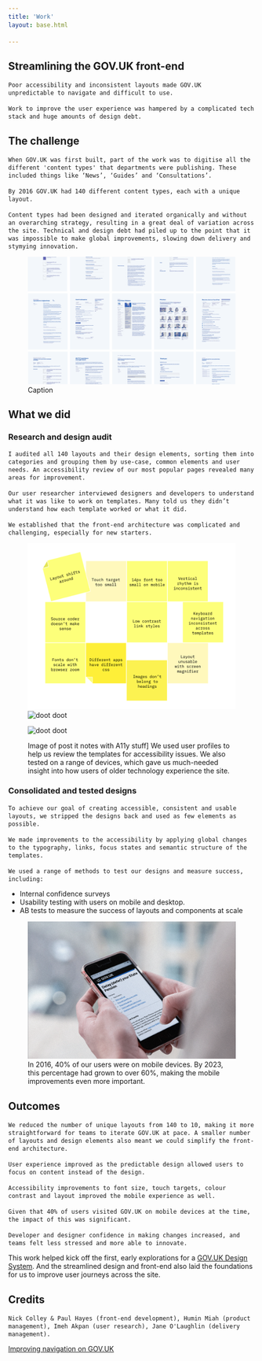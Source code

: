 ```yaml
---
title: 'Work'
layout: base.html

---
```


<!-- Section 1 The challenge -->
<section>
<div class="intro">
   <h1>Streamlining the GOV.UK front-end</h1>
  
    Poor accessibility and inconsistent layouts made GOV.UK    unpredictable to navigate and difficult to use. 
    
    Work to improve the user experience was hampered by a complicated tech stack and huge amounts of design debt.
</div> 
</section>


<section> 
<div class="grid">
  <div class="right">
   <h2>The challenge</h2>

    When GOV.UK was first built, part of the work was to digitise all the different 'content types' that departments were publishing. These included things like ‘News’, ‘Guides’ and ‘Consultations’. 

    By 2016 GOV.UK had 140 different content types, each with a unique layout. 

    Content types had been designed and iterated organically and without an overarching strategy, resulting in a great deal of variation across the site. Technical and design debt had piled up to the point that it was impossible to make global improvements, slowing down delivery and stymying innovation. 
</div>
</div>


  <figure class="grid">
  <picture class="middle">
    <source media="(min-width: 800px)" srcset="/assets/images/layout-grid.png">
    <source media="(max-width: 400px)" srcset="/assets/images/layout-grid-mob.png">
    <img src="/assets/images/layout-grid.png" alt="doot doot">
  </picture> 
   <figcaption class="right">Caption</figcaption>
  </figure>

<div class="grid">
  <div class="right">
   <h2>What we did</h2>
   <h3>Research and design audit</h3>

    I audited all 140 layouts and their design elements, sorting them into categories and grouping them by use-case, common elements and user needs. An accessibility review of our most popular pages revealed many areas for improvement.
    
    Our user researcher interviewed designers and developers to understand what it was like to work on templates. Many told us they didn’t understand how each template worked or what it did. 

    We established that the front-end architecture was complicated and challenging, especially for new starters. 
    
  </div>
 </div>

<figure class="grid">
  <picture class="left-alt">
    <source media="(min-width: 800px)" srcset="/assets/images/postits.png">
    <source media="(max-width: 400px)" srcset="/assets/images/postits-mob.png">
    <img src="/assets/images/postits.png" alt="doot doot">
  </picture> 

  <picture class="right-alt">
    <img src="/assets/images/personas-alt.png" alt="doot doot">
  </picture> 

   <img  class="right-alt" src="/assets/images/personas-alt.png"
    alt="doot doot"> 
   <figcaption class="right">Image of post it notes with A11y stuff] We used user profiles to help us review the templates for accessibility issues. We also tested on a range of devices, which gave us much-needed insight into how users of older technology experience the site.</figcaption>
</figure>   

<div class="grid">
  <div class="right">
  <h3>Consolidated and tested designs</h3>

    To achieve our goal of creating accessible, consistent and usable layouts, we stripped the designs back and used as few elements as possible.  

    We made improvements to the accessibility by applying global changes to the typography, links, focus states and semantic structure of the templates. 

    We used a range of methods to test our designs and measure success, including:
  <ul>
    <li>Internal confidence surveys</li>
    <li>Usability testing with users on mobile and desktop.</li>
    <li>AB tests to measure the success of layouts and components at scale</li>
  </ul>
</div>
</div>

<figure class="grid">
   <img  class="[ right ]" src="/assets/images/mobile.png"
    alt="doot doot"> 
   <figcaption class="right">In 2016, 40% of our users were on mobile devices. By 2023, this percentage had grown to over 60%, making the mobile improvements even more important.</figcaption>
  </figure>
</section>

<section>
<div class="grid">
<div class="right">
  <h2>Outcomes</h2>

    We reduced the number of unique layouts from 140 to 10, making it more straightforward for teams to iterate GOV.UK at pace. A smaller number of layouts and design elements also meant we could simplify the front-end architecture. 

    User experience improved as the predictable design allowed users to focus on content instead of the design.

    Accessibility improvements to font size, touch targets, colour contrast and layout improved the mobile experience as well. 
    
    Given that 40% of users visited GOV.UK on mobile devices at the time, the impact of this was significant. 

    Developer and designer confidence in making changes increased, and teams felt less stressed and more able to innovate. 
</div>
</div>

<div class="outro">
   
   This work helped kick off the first, early explorations for a <a href="https://design-system.service.gov.uk/">GOV.UK Design System</a>. And the streamlined design and front-end also laid the foundations for us to improve user journeys across the site.
</div> 
</section>

<section>
<div class="grid">
<div class="right">
<div class="credits">
  <h2>Credits</h2>
 
    Nick Colley & Paul Hayes (front-end development), Humin Miah (product management), Imeh Akpan (user research), Jane O'Laughlin (delivery management).
  </div>
  </div> 
</section>



<div class="[ grid ] [ pagination ]">
  <div class="right">
    <div class="next">
      <a href="/taxonomy">Improving navigation on GOV.UK</a>
    </div>
    <!-- <div class="prev">
      <a href="/index">Another case study</a>
    </div> -->
  </div>
</div>